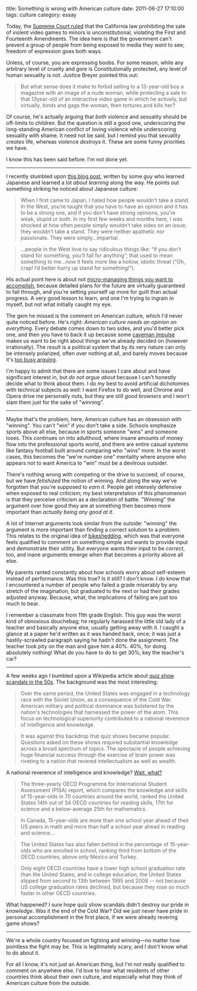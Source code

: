 title: Something is wrong with American culture
date: 2011-06-27 17:10:00
tags: culture
category: essay

Today, the [Supreme Court ruled][violent game decision] that the California law prohibiting the sale of violent video games to minors is unconstitutional, violating the First and Fourteenth Amendments.  The idea here is that the government can't prevent a group of people from being exposed to media they _want_ to see; freedom of expression goes both ways.

Unless, of course, you are expressing boobs.  For some reason, while any arbitrary level of cruelty and gore is Constitutionally protected, any level of human sexuality is not.  Justice Breyer pointed this out:

> But what sense does it make to forbid selling to a 13-year-old boy a magazine with an image of a nude woman, while protecting a sale to that 13­year-old of an interactive video game in which he actively, but virtually, binds and gags the woman, then tortures and kills her?

Of course, he's actually arguing that _both_ violence and sexuality should be off-limits to children.  But the question is still a good one, underscoring the long-standing American conflict of loving violence while underscoring sexuality with shame.  It need not be said, but I remind you that sexuality _creates_ life, whereas violence _destroys_ it.  These are some funny priorities we have.

I know this has been said before.  I'm not done yet.

<!-- more -->

---

I recently stumbled upon [this blog post][probability over certainty], written by some guy who learned Japanese and learned a lot _about learning_ along the way.  He points out something striking he noticed about Japanese culture:

> When I first came to Japan, I hated how people wouldn’t take a stand. In the West, you’re taught that you have to have an opinion and it has to be a strong one, and if you don’t have strong opinions, you’re weak, stupid or both. In my first few weeks and months here, I was shocked at how often people simply wouldn’t take sides on an issue; they wouldn’t take a stand. They were neither apathetic nor passionate. They were simply…impartial.

> ...people in the West love to say ridiculous things like: “if you don’t stand for something, you’ll fall for anything”; that used to mean something to me…now it feels more like a hollow, idiotic threat (“Oh, crap! I’d better hurry up stand for something!”).

His actual point here is about not [micro-managing things you want to accomplish][equivocation cripples action], because detailed plans for the future are virtually guaranteed to fall through, and you're setting yourself up more for guilt than actual progress.  A very good lesson to learn, and one I'm trying to ingrain in myself, but not what initially caught my eye.

The gem he missed is the comment on American culture, which I'd never quite noticed before.  He's right: _American culture needs an opinion on everything_.  Every debate comes down to two sides, and you'd better pick one, and then you have to back it up because some [caveman impulse][confirmation bias] makes us want to be right about things we've already decided on (however irrationally).  The result is a political system that by its very nature can only be intensely polarized, often over nothing at all, and barely moves because it's [too busy arguing][perl 5 and perl 6].

I'm happy to admit that there are some issues I care about and have significant interest in, but _do not argue about_ because I can't honestly decide what to think about them.  I do my best to avoid artificial dichotomies with technical subjects as well: I want Firefox to do well, and Chrome and Opera drive me personally nuts, but they are still _good browsers_ and I won't slam them just for the sake of "winning".

---

Maybe that's the problem, here; American culture has an obsession with "winning".  You can't "win" if you don't take a side.  Schools emphasize sports above all else, because in sports someone "wins" and someone loses.  This continues on into adulthood, where insane amounts of money flow into the professional sports world, and there are entire casual systems like fantasy football built around comparing who "wins" more.  In the worst cases, this becomes the "we're number one" mentality where anyone who appears not to want America to "win" must be a devilrous outsider.

There's nothing wrong with competing or the drive to succeed, of course, but we have _fetishized_ the notion of winning.  And along the way we've forgotten that you're supposed to _earn it_.  People get intensely defensive when exposed to real criticism; my best interpretation of this phenomenon is that they perceive criticism as a declaration of battle.  "Winning" the argument over how good they are at something then becomes more important than _actually being any good at it_.

A lot of Internet arguments look similar from the outside: "winning" the argument is more important than finding a correct solution to a problem.  This relates to the original idea of [bikeshedding][], which was that everyone feels qualified to comment on something simple and wants to provide input and demonstrate their utility.  But everyone wants their input to be _correct_, too, and inane arguments emerge when that becomes a priority above all else.

My parents ranted constantly about how schools worry about self-esteem instead of performance.  Was this true?  Is it still?  I don't know.  I _do_ know that I encountered a number of people who failed a grade miserably by any stretch of the imagination, but graduated to the next or had their grades adjusted anyway.  Because, what, the implications of failing are just too much to bear.

I remember a classmate from 11th grade English.  This guy was the worst kind of obnoxious douchebag; he regularly harassed the little old lady of a teacher and basically anyone else, usually getting away with it.  I caught a glance at a paper he'd written as it was handed back, once; it was just a hastily-scrawled paragraph saying he hadn't done the assignment.  The teacher took pity on the man and gave him a 40%.  40%, for doing absolutely nothing!  What do you have to do to get 30%; key the teacher's car?

---

A few weeks ago I bumbled upon a Wikipedia article about [quiz show scandals in the 50s][].  The background was the most interesting:

> Over the same period, the United States was engaged in a technology race with the Soviet Union, as a consequence of the Cold War. American military and political dominance was bolstered by the nation's technologies that harnessed the power of the atom. This focus on technological superiority contributed to a national reverence of intelligence and knowledge.

> It was against this backdrop that quiz shows became popular. Questions asked on these shows required substantial knowledge across a broad spectrum of topics. The spectacle of people achieving huge financial success through the exercise of brain power was riveting to a nation that revered intellectualism as well as wealth.

A national reverence of intelligence and knowledge?  [Wait, what?][oecd ranking]

> The three-yearly OECD Programme for International Student Assessment (PISA) report, which compares the knowledge and skills of 15-year-olds in 70 countries around the world, ranked the United States 14th out of 34 OECD countries for reading skills, 17th for science and a below-average 25th for mathematics.

> In Canada, 15-year-olds are more than one school year ahead of their US peers in math and more than half a school year ahead in reading and science...

> The United States has also fallen behind in the percentage of 15-year-olds who are enrolled in school, ranking third from bottom of the OECD countries, above only Mexico and Turkey.

> Only eight OECD countries have a lower high school graduation rate than the United States, and in college education, the United States slipped from second to 13th between 1995 and 2008 -- not because US college graduation rates declined, but because they rose so much faster in other OECD countries.

What happened?  I sure hope quiz show scandals didn't destroy our pride in _knowledge_.  Was it the end of the Cold War?  Did we just never have pride in personal accomplishment in the first place, if we were already revering game shows?

---

We're a whole country focused on fighting and winning—no matter how pointless the fight may be.  This is legitimately scary, and I don't know what to do about it.

For all I know, it's not just an American thing, but I'm not really qualified to comment on anywhere else.  I'd love to hear what residents of other countries think about their own culture, and especially what they think of American culture from the outside.

[bikeshedding]: http://en.wikipedia.org/wiki/Parkinson%27s_Law_of_Triviality
[confirmation bias]: http://en.wikipedia.org/wiki/Confirmation_bias
[equivocation cripples action]: http://www.petermichaud.com/essays/equivocation-cripples-action/
[oecd ranking]: http://www.google.com/hostednews/afp/article/ALeqM5juGFSx9LiPaur6eO1KJAypB2ImVQ?docId=CNG.5337504e8f65acf16c57d5cac3cfe339.1c1
[perl 5 and perl 6]: /blog/2011/06/27/perl-5-is-dead,-perl-6-is-a-disaster/
[probability over certainty]: http://www.alljapaneseallthetime.com/blog/probability-over-certainty
[quiz show scandals in the 50s]: http://en.wikipedia.org/wiki/Quiz_show_scandals
[violent game decision]: http://en.wikipedia.org/wiki/Brown_v._Entertainment_Merchants_Association#Decision
